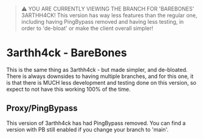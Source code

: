 > :warning: YOU ARE CURRENTLY VIEWING THE BRANCH FOR 'BAREBONES' 3ARTHH4CK! This version has way less features than the regular one, including having PingBypass removed and having less testing, in order to 'de-bloat' or make the client overall simpler!

# 3arthh4ck - BareBones

This is the same thing as 3arthh4ck - but made simpler, and de-bloated. There is always downsides to having multiple branches, and for this one, it is that there is MUCH less development and testing done on this version, so expect to not have this working 100% of the time.

## Proxy/PingBypass
This version of 3arthh4ck has had PingBypass removed. You can find a version with PB still enabled if you change your branch to 'main'. 

